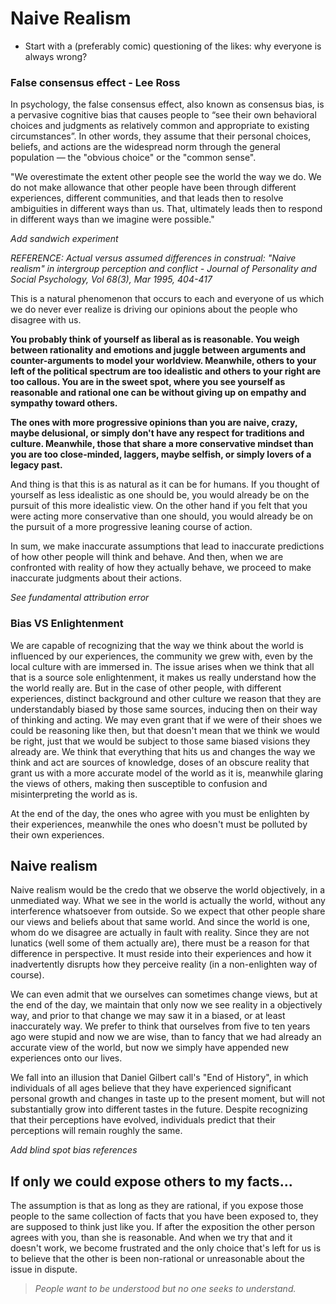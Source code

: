 # Naive Realism

- Start with a (preferably comic) questioning of the likes: why everyone is always wrong?

### False consensus effect - Lee Ross

In psychology, the false consensus effect, also known as consensus bias, is a pervasive cognitive bias that causes people to “see their own behavioral choices and judgments as relatively common and appropriate to existing circumstances”. In other words, they assume that their personal choices, beliefs, and actions are the widespread norm through the general population — the "obvious choice" or the "common sense".

"We overestimate the extent other people see the world the way we do. We do not make allowance that other people have been through different experiences, different communities, and that leads then to resolve ambiguities in different ways than us. That, ultimately leads then to respond in different ways than we imagine were possible."

*Add sandwich experiment*

*REFERENCE: Actual versus assumed differences in construal: "Naive realism" in intergroup perception and conflict - Journal of Personality and Social Psychology, Vol 68(3), Mar 1995, 404-417*

This is a natural phenomenon that occurs to each and everyone of us which we do never ever realize is driving our opinions about the people who disagree with us.

**You probably think of yourself as liberal as is reasonable. You weigh between rationality and emotions and juggle between arguments and counter-arguments to model your worldview. Meanwhile, others to your left of the political spectrum are too idealistic and others to your right are too callous. You are in the sweet spot, where you see yourself as reasonable and rational one can be without giving up on empathy and sympathy toward others.**

**The ones with more progressive opinions than you are naive, crazy, maybe delusional, or simply don't have any respect for traditions and culture. Meanwhile, those that share a more conservative mindset than you are too close-minded, laggers, maybe selfish, or simply lovers of a legacy past.**

And thing is that this is as natural as it can be for humans. If you thought of yourself as less idealistic as one should be, you would already be on the pursuit of this more idealistic view. On the other hand if you felt that you were acting more conservative than one should, you would already be on the pursuit of a more progressive leaning course of action.

In sum, we make inaccurate assumptions that lead to inaccurate predictions of how other people will think and behave. And then, when we are confronted with reality of how they actually behave, we proceed to make inaccurate judgments about their actions.

*See fundamental attribution error*

### Bias VS Enlightenment

We are capable of recognizing that the way we think about the world is influenced by our experiences, the community we grew with, even by the local culture with are immersed in. The issue arises when we think that all that is a source sole enlightenment, it makes us really understand how the the world really are. But in the case of other people, with different experiences, distinct background and other culture we reason that they are understandably biased by those same sources, inducing then on their way of thinking and acting. We may even grant that if we were of their shoes we could be reasoning like then, but that doesn't mean that we think we would be right, just that we would be subject to those same biased visions they already are. We think that everything that hits us and changes the way we think and act are sources of knowledge, doses of an obscure reality that grant us with a more accurate model of the world as it is, meanwhile glaring the views of others, making then susceptible to confusion and misinterpreting the world as is.

At the end of the day, the ones who agree with you must be enlighten by their experiences, meanwhile the ones who doesn't must be polluted by their own experiences.

## Naive realism

Naive realism would be the credo that we observe the world objectively, in a unmediated way. What we see in the world is actually the world, without any interference whatsoever from outside. So we expect that other people share our views and beliefs about that same world. And since the world is one, whom do we disagree are actually in fault with reality. Since they are not lunatics (well some of them actually are), there must be a reason for that difference in perspective. It must reside into their experiences and how it inadvertently disrupts how they perceive reality (in a non-enlighten way of course).

We can even admit that we ourselves can sometimes change views, but at the end of the day, we maintain that only now we see reality in a objectively way, and prior to that change we may saw it in a biased, or at least inaccurately way. We prefer to think that ourselves from five to ten years ago were stupid and now we are wise, than to fancy that we had already an accurate view of the world, but now we simply have appended new experiences onto our lives.

We fall into an illusion that Daniel Gilbert call's "End of History", in which individuals of all ages believe that they have experienced significant personal growth and changes in taste up to the present moment, but will not substantially grow into different tastes in the future. Despite recognizing that their perceptions have evolved, individuals predict that their perceptions will remain roughly the same.

*Add blind spot bias references*

## If only we could expose others to my facts...

The assumption is that as long as they are rational, if you expose those people to the same collection of facts that you have been exposed to, they are supposed to think just like you. If after the exposition the other person agrees with you, than she is reasonable. And when we try that and it doesn't work, we become frustrated and the only choice that's left for us is to believe that the other is been non-rational or unreasonable about the issue in dispute.

> *People want to be understood but no one seeks to understand.*





